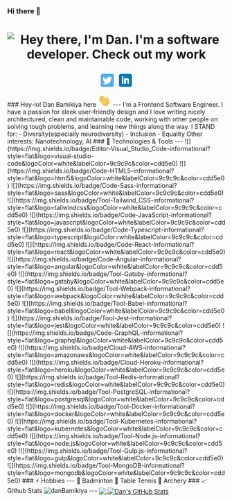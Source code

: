 ### Hi there 👋

<!--
**Saiful-Islam45/Saiful-Islam45** is a ✨ _special_ ✨ repository because its `README.md` (this file) appears on your GitHub profile.

Here are some ideas to get you started:

- 🔭 I’m currently working on ...
- 🌱 I’m currently learning ...
- 👯 I’m looking to collaborate on ...
- 🤔 I’m looking for help with ...
- 💬 Ask me about ...
- 📫 How to reach me: ...
- 😄 Pronouns: ...
- ⚡ Fun fact: ...
-->
<!-- Header gif -->
# <p align='center'>![Hey there, I'm Dan. I'm a software developer. Check out my work](https://raw.githubusercontent.com/danBamikiya/danBamikiya/main/dan_bio1.gif "Dan Bamikiya")<p>
<!-- <p align='center'><img src="https://raw.githubusercontent.com/danBamikiya/danBamikiya/main/dan_bio1.gif"></p> -->
<!-- Social links -->
<p align='center'>
<a href="https://twitter.com/danBamikiya"><img height="30" src="https://github.com/danBamikiya/danBamikiya/blob/main/twitter.png?raw=true"></a>&nbsp;&nbsp;
<a href="https://www.linkedin.com/in/dan-bamikiya/"><img height="30" src="https://github.com/danBamikiya/danBamikiya/blob/main/linkedin.png?raw=true"></a>
</p>
<!-- Greeting -->
### Hey-lo! Dan Bamikiya here <img src="https://raw.githubusercontent.com/danBamikiya/danBamikiya/main/wave.gif" width="30px"></h1>
---
<!-- About -->
I'm a Frontend Software Engineer. I have a passion for sleek user-friendly design and I love writing nicely architectured, clean and maintainable code, working with other people on solving tough problems, and learning new things along the way.
I STAND for: 
            - Diversity(especially neurodiversity)
            - Inclusion
            - Equality             
Other interests: Nanotechnology, AI
### 🔧 Technologies & Tools
  ---
![](https://img.shields.io/badge/Editor-Visual_Studio_Code-informational?style=flat&logo=visual-studio-code&logoColor=white&labelColor=9c9c9c&color=cdd5e0)
![](https://img.shields.io/badge/Code-HTML5-informational?style=flat&logo=html5&logoColor=white&labelColor=9c9c9c&color=cdd5e0)
![](https://img.shields.io/badge/Code-Sass-informational?style=flat&logo=sass&logoColor=white&labelColor=9c9c9c&color=cdd5e0)
![](https://img.shields.io/badge/Tool-Tailwind_CSS-informational?style=flat&logo=tailwindcss&logoColor=white&labelColor=9c9c9c&color=cdd5e0)
![](https://img.shields.io/badge/Code-JavaScript-informational?style=flat&logo=javascript&logoColor=white&labelColor=9c9c9c&color=cdd5e0)
![](https://img.shields.io/badge/Code-Typescript-informational?style=flat&logo=typescript&logoColor=white&labelColor=9c9c9c&color=cdd5e0)
![](https://img.shields.io/badge/Code-React-informational?style=flat&logo=react&logoColor=white&labelColor=9c9c9c&color=cdd5e0)
![](https://img.shields.io/badge/Code-Angular-informational?style=flat&logo=angular&logoColor=white&labelColor=9c9c9c&color=cdd5e0)
![](https://img.shields.io/badge/Tool-Gatsby-informational?style=flat&logo=gatsby&logoColor=white&labelColor=9c9c9c&color=cdd5e0)
![](https://img.shields.io/badge/Tool-Webpack-informational?style=flat&logo=webpack&logoColor=white&labelColor=9c9c9c&color=cdd5e0)
![](https://img.shields.io/badge/Tool-Babel-informational?style=flat&logo=babel&logoColor=white&labelColor=9c9c9c&color=cdd5e0)
![](https://img.shields.io/badge/Tool-Jest-informational?style=flat&logo=jest&logoColor=white&labelColor=9c9c9c&color=cdd5e0)
![](https://img.shields.io/badge/Code-GraphQL-informational?style=flat&logo=graphql&logoColor=white&labelColor=9c9c9c&color=cdd5e0)
![](https://img.shields.io/badge/Cloud-AWS-informational?style=flat&logo=amazonaws&logoColor=white&labelColor=9c9c9c&color=cdd5e0)
![](https://img.shields.io/badge/Cloud-Heroku-informational?style=flat&logo=heroku&logoColor=white&labelColor=9c9c9c&color=cdd5e0)
![](https://img.shields.io/badge/Tool-Redis-informational?style=flat&logo=redis&logoColor=white&labelColor=9c9c9c&color=cdd5e0)
![](https://img.shields.io/badge/Tool-PostgreSQL-informational?style=flat&logo=postgresql&logoColor=white&labelColor=9c9c9c&color=cdd5e0)
![](https://img.shields.io/badge/Tool-Docker-informational?style=flat&logo=docker&logoColor=white&labelColor=9c9c9c&color=cdd5e0)
![](https://img.shields.io/badge/Tool-Kubernetes-informational?style=flat&logo=kubernetes&logoColor=white&labelColor=9c9c9c&color=cdd5e0)
![](https://img.shields.io/badge/Tool-Node.js-informational?style=flat&logo=node.js&logoColor=white&labelColor=9c9c9c&color=cdd5e0)
![](https://img.shields.io/badge/Tool-Gulp.js-informational?style=flat&logo=gulp&logoColor=white&labelColor=9c9c9c&color=cdd5e0)
![](https://img.shields.io/badge/Tool-MongoDB-informational?style=flat&logo=mongodb&logoColor=white&labelColor=9c9c9c&color=cdd5e0)
### ⚡ Hobbies
  ---
🏸 Badminton  🏓 Table Tennis 🏹 Archery
### 📈 Github Stats
<img src="https://komarev.com/ghpvc/?username=danBamikiya&label=Profile%20views&color=00acee&style=flat" alt="danBamikiya" />
  ---
<a href="https://github.com/danBamikiya/danBamikiya">
  <img align="center" src="https://github-readme-stats.vercel.app/api/top-langs/?username=danBamikiya&hide=html&bg_color=031a1f&title_color=bdddff&text_color=44a7c4&icon_color=0e6b7f" />
</a>
<a href="https://github.com/danBamikiya/danBamikiya">
  <img align="center" src="https://github-readme-stats.vercel.app/api?username=danBamikiya&show_icons=true&show_owner=true&line_height=27&count_private=true&include_all_commits=true&title_color=bdddff&text_color=1cd6ff&icon_color=ef8539&bg_color=031a1f" alt="Dan's GitHub Stats" />
</a>
